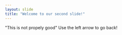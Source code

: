 ```yaml
---
layout: slide
title: "Welcome to our second slide!"
---
```

"This is not propely good"
Use the left arrow to go back!
